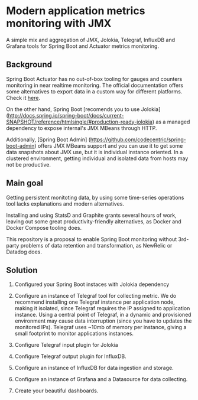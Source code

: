 # Modern application metrics monitoring with JMX

A simple mix and aggregation of JMX, Jolokia, Telegraf, InfluxDB and Grafana tools for Spring Boot and Actuator metrics monitoring.

## Background

Spring Boot Actuator has no out-of-box tooling for gauges and counters monitoring in near realtime monitoring.  The official documentation offers some alternatives to export data in a custom way for different platforms. Check it [here](http://docs.spring.io/spring-boot/docs/current/reference/html/production-ready-metrics.html).

On the other hand, Spring Boot [recomends you to use Jolokia] (http://docs.spring.io/spring-boot/docs/current-SNAPSHOT/reference/htmlsingle/#production-ready-jolokia) as a managed dependency to expose internal's JMX MBeans through HTTP.

Additionally, [Spring Boot Admin] (https://github.com/codecentric/spring-boot-admin) offers JMX MBeans support and you can use it to get some data snapshots about JMX use, but it is individual instance oriented. In a clustered environment, getting individual and isolated data from hosts may not be productive.

## Main goal
Getting persistent monitoting data, by using some time-series operations tool lacks explanations and modern alternatives.

Installing and using StatsD and Graphite grants several hours of work, leaving out some great productivity-friendly alternatives, as Docker and Docker Compose tooling does.

This repository is a proposal to enable Spring Boot monitoring without 3rd-party problems of data retention and transformation, as NewRelic or Datadog does.

## Solution

1. Configured your Spring Boot instaces with Jolokia dependency

2. Configure an instance of Telegraf tool for collecting metric. We do recommend installing one Telegraf instance per application node, making it isolated, since Telegraf requires the IP assigned to application instance. Using a central point of Telegraf, in a dynamic and provisioned environment may cause data interruption (since you have to updates the monitored IPs). Telegraf uses ~10mb of memory per instance, giving a small footprint to monitor applications instances.

3. Configure Telegraf input plugin for Jolokia

4. Configure Telegraf output plugin for InfluxDB.

5. Configure an instance of InfluxDB for data ingestion and storage.

6. Configure an instance of Grafana and a Datasource for data collecting.

7. Create your beautiful dashboards.

